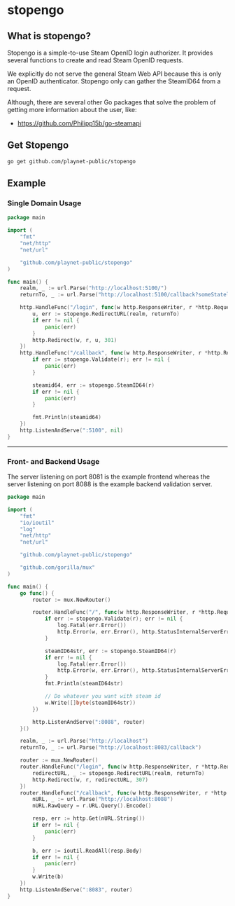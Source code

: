 # stopengo

## What is stopengo?

Stopengo is a simple-to-use Steam OpenID login authorizer.
It provides several functions to create and read Steam OpenID requests.

We explicitly do not serve the general Steam Web API because this is only an OpenID authenticator. Stopengo only can gather the SteamID64 from a request.

Although, there are several other Go packages that solve the problem of getting more information about the user, like:
* https://github.com/Philipp15b/go-steamapi

## Get Stopengo

```sh
go get github.com/playnet-public/stopengo
```

## Example

### Single Domain Usage

```go
package main

import (
    "fmt"
    "net/http"
    "net/url"

    "github.com/playnet-public/stopengo"
)

func main() {
    realm, _ := url.Parse("http://localhost:5100/")
    returnTo, _ := url.Parse("http://localhost:5100/callback?someStatelessValue=AStatelessValue")

    http.HandleFunc("/login", func(w http.ResponseWriter, r *http.Request) {
        u, err := stopengo.RedirectURL(realm, returnTo)
        if err != nil {
            panic(err)
        }
        http.Redirect(w, r, u, 301)
    })
    http.HandleFunc("/callback", func(w http.ResponseWriter, r *http.Request) {
        if err := stopengo.Validate(r); err != nil {
            panic(err)
        }

        steamid64, err := stopengo.SteamID64(r)
        if err != nil {
            panic(err)
        }

        fmt.Println(steamid64)
    })
    http.ListenAndServe(":5100", nil)
}
```

---

### Front- and Backend Usage

The server listening on port 8081 is the example frontend whereas the server listening on port 8088 is the example backend validation server.

```go
package main

import (
	"fmt"
	"io/ioutil"
	"log"
	"net/http"
	"net/url"

	"github.com/playnet-public/stopengo"

	"github.com/gorilla/mux"
)

func main() {
	go func() {
		router := mux.NewRouter()

		router.HandleFunc("/", func(w http.ResponseWriter, r *http.Request) {
			if err := stopengo.Validate(r); err != nil {
				log.Fatal(err.Error())
				http.Error(w, err.Error(), http.StatusInternalServerError)
			}

			steamID64str, err := stopengo.SteamID64(r)
			if err != nil {
				log.Fatal(err.Error())
				http.Error(w, err.Error(), http.StatusInternalServerError)
			}
			fmt.Println(steamID64str)

			// Do whatever you want with steam id
			w.Write([]byte(steamID64str))
		})

		http.ListenAndServe(":8088", router)
	}()

	realm, _ := url.Parse("http://localhost")
	returnTo, _ := url.Parse("http://localhost:8083/callback")

	router := mux.NewRouter()
	router.HandleFunc("/login", func(w http.ResponseWriter, r *http.Request) {
		redirectURL, _ := stopengo.RedirectURL(realm, returnTo)
		http.Redirect(w, r, redirectURL, 307)
	})
	router.HandleFunc("/callback", func(w http.ResponseWriter, r *http.Request) {
		nURL, _ := url.Parse("http://localhost:8088")
		nURL.RawQuery = r.URL.Query().Encode()

		resp, err := http.Get(nURL.String())
		if err != nil {
			panic(err)
		}

		b, err := ioutil.ReadAll(resp.Body)
		if err != nil {
			panic(err)
		}
		w.Write(b)
	})
	http.ListenAndServe(":8083", router)
}
```
